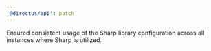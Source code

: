 ```yaml
---
'@directus/api': patch
---
```


Ensured consistent usage of the Sharp library configuration across all instances where Sharp is utilized.

